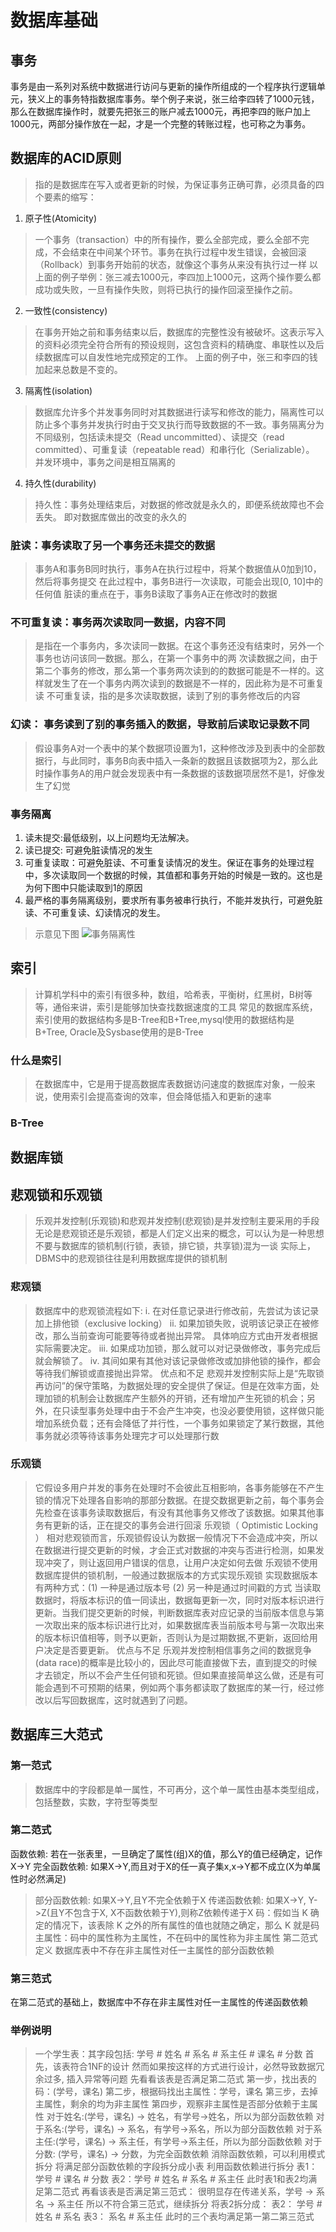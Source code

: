 # 数据库基础
## 事务
事务是由一系列对系统中数据进行访问与更新的操作所组成的一个程序执行逻辑单元，狭义上的事务特指数据库事务。举个例子来说，张三给李四转了1000元钱，那么在数据库操作时，就要先把张三的账户减去1000元，再把李四的账户加上1000元，两部分操作放在一起，才是一个完整的转账过程，也可称之为事务。
## 数据库的ACID原则
> 指的是数据库在写入或者更新的时候，为保证事务正确可靠，必须具备的四个要素的缩写：
1. 原子性(Atomicity)
> 一个事务（transaction）中的所有操作，要么全部完成，要么全部不完成，不会结束在中间某个环节。事务在执行过程中发生错误，会被回滚（Rollback）到事务开始前的状态，就像这个事务从来没有执行过一样
> 以上面的例子举例：张三减去1000元，李四加上1000元，这两个操作要么都成功或失败，一旦有操作失败，则将已执行的操作回滚至操作之前。
2. 一致性(consistency)
> 在事务开始之前和事务结束以后，数据库的完整性没有被破坏。这表示写入的资料必须完全符合所有的预设规则，这包含资料的精确度、串联性以及后续数据库可以自发性地完成预定的工作。
> 上面的例子中，张三和李四的钱加起来总数是不变的。
3. 隔离性(isolation)
> 数据库允许多个并发事务同时对其数据进行读写和修改的能力，隔离性可以防止多个事务并发执行时由于交叉执行而导致数据的不一致。事务隔离分为不同级别，包括读未提交（Read uncommitted）、读提交（read committed）、可重复读（repeatable read）和串行化（Serializable）。
> 并发环境中，事务之间是相互隔离的
4. 持久性(durability)
> 持久性：事务处理结束后，对数据的修改就是永久的，即便系统故障也不会丢失。
> 即对数据库做出的改变的永久的

### 脏读：事务读取了另一个事务还未提交的数据
> 事务A和事务B同时执行，事务A在执行过程中，将某个数据值从0加到10，然后将事务提交
> 在此过程中，事务B进行一次读取，可能会出现[0, 10]中的任何值
> 脏读的重点在于，事务B读取了事务A正在修改时的数据
### 不可重复读：事务两次读取同一数据，内容不同
> 是指在一个事务内，多次读同一数据。在这个事务还没有结束时，另外一个事务也访问该同一数据。那么，在第一个事务中的两 次读数据之间，由于第二个事务的修改，那么第一个事务两次读到的的数据可能是不一样的。这样就发生了在一个事务内两次读到的数据是不一样的，因此称为是不可重复读
> 不可重复读，指的是多次读取数据，读到了别的事务修改后的内容
### 幻读： 事务读到了别的事务插入的数据，导致前后读取记录数不同
> 假设事务A对一个表中的某个数据项设置为1，这种修改涉及到表中的全部数据行，与此同时，事务B向表中插入一条新的数据且该数据项为2，那么此时操作事务A的用户就会发现表中有一条数据的该数据项居然不是1，好像发生了幻觉

### 事务隔离
1. 读未提交:最低级别，以上问题均无法解决。
2. 读已提交: 可避免脏读情况的发生
3. 可重复读取：可避免脏读、不可重复读情况的发生。保证在事务的处理过程中，多次读取同一个数据的时候，其值都和事务开始的时候是一致的。这也是为何下图中只能读取到1的原因
4. 最严格的事务隔离级别，要求所有事务被串行执行，不能并发执行，可避免脏读、不可重复读、幻读情况的发生。
> 示意见下图
![事务隔离性](pic/事务隔离性.jpg)


## 索引
> 计算机学科中的索引有很多种，数组，哈希表，平衡树，红黑树，B树等等，通俗来讲，索引是能够加快查找数据速度的工具
> 常见的数据库系统，索引使用的数据结构多是B-Tree和B+Tree,mysql使用的数据结构是B+Tree, Oracle及Sysbase使用的是B-Tree
### 什么是索引
> 在数据库中，它是用于提高数据库表数据访问速度的数据库对象，一般来说，使用索引会提高查询的效率，但会降低插入和更新的速率
### B-Tree

## 数据库锁
> 
## 悲观锁和乐观锁
> 乐观并发控制(乐观锁)和悲观并发控制(悲观锁)是并发控制主要采用的手段
> 无论是悲观锁还是乐观锁，都是人们定义出来的概念，可以认为是一种思想
> 不要与数据库的锁机制(行锁，表锁，排它锁，共享锁)混为一谈
> 实际上，DBMS中的悲观锁往往是利用数据库提供的锁机制
### 悲观锁
> 数据库中的悲观锁流程如下:
i. 在对任意记录进行修改前，先尝试为该记录加上排他锁（exclusive locking）
ii. 如果加锁失败，说明该记录正在被修改，那么当前查询可能要等待或者抛出异常。 具体响应方式由开发者根据实际需要决定。
iii. 如果成功加锁，那么就可以对记录做修改，事务完成后就会解锁了。
iv. 其间如果有其他对该记录做修改或加排他锁的操作，都会等待我们解锁或直接抛出异常。
> 优点和不足
悲观并发控制实际上是“先取锁再访问”的保守策略，为数据处理的安全提供了保证。但是在效率方面，处理加锁的机制会让数据库产生额外的开销，还有增加产生死锁的机会；另外，在只读型事务处理中由于不会产生冲突，也没必要使用锁，这样做只能增加系统负载；还有会降低了并行性，一个事务如果锁定了某行数据，其他事务就必须等待该事务处理完才可以处理那行数
### 乐观锁
> 它假设多用户并发的事务在处理时不会彼此互相影响，各事务能够在不产生锁的情况下处理各自影响的那部分数据。在提交数据更新之前，每个事务会先检查在该事务读取数据后，有没有其他事务又修改了该数据。如果其他事务有更新的话，正在提交的事务会进行回滚
> 乐观锁（ Optimistic Locking ） 相对悲观锁而言，乐观锁假设认为数据一般情况下不会造成冲突，所以在数据进行提交更新的时候，才会正式对数据的冲突与否进行检测，如果发现冲突了，则让返回用户错误的信息，让用户决定如何去做
> 乐观锁不使用数据库提供的锁机制，一般通过数据版本的方式实现乐观锁
> 实现数据版本有两种方式：(1) 一种是通过版本号 (2) 另一种是通过时间戳的方式
> 当读取数据时，将版本标识的值一同读出，数据每更新一次，同时对版本标识进行更新。当我们提交更新的时候，判断数据库表对应记录的当前版本信息与第一次取出来的版本标识进行比对，如果数据库表当前版本号与第一次取出来的版本标识值相等，则予以更新，否则认为是过期数据,不更新，返回给用户决定是否要更新。
> 优点与不足
乐观并发控制相信事务之间的数据竞争(data race)的概率是比较小的，因此尽可能直接做下去，直到提交的时候才去锁定，所以不会产生任何锁和死锁。但如果直接简单这么做，还是有可能会遇到不可预期的结果，例如两个事务都读取了数据库的某一行，经过修改以后写回数据库，这时就遇到了问题。


## 数据库三大范式
### 第一范式
> 数据库中的字段都是单一属性，不可再分，这个单一属性由基本类型组成，包括整数，实数，字符型等类型
### 第二范式
  函数依赖: 若在一张表里，一旦确定了属性(组)X的值，那么Y的值已经确定，记作X->Y
  完全函数依赖: 如果X->Y,而且对于X的任一真子集x,x->Y都不成立(X为单属性时必然满足)
> 部分函数依赖: 如果X->Y,且Y不完全依赖于X
> 传递函数依赖: 如果X->Y, Y->Z(且Y不包含于X, X不函数依赖于Y),则称Z依赖传递于X
> 码：假如当 K 确定的情况下，该表除 K 之外的所有属性的值也就随之确定，那么 K 就是码
> 主属性：码中的属性称为主属性，不在码中的属性称为非主属性
> 第二范式定义
数据库表中不存在非主属性对任一主属性的部分函数依赖
### 第三范式
在第二范式的基础上，数据库中不存在非主属性对任一主属性的传递函数依赖
### 举例说明
> 一个学生表：其字段包括:
> 学号 # 姓名 # 系名 # 系主任 # 课名 # 分数
> 首先，该表符合1NF的设计
> 然而如果按这样的方式进行设计，必然导致数据冗余过多, 插入异常等问题
> 先看看该表是否满足第二范式
> 第一步，找出表的码：(学号，课名)
> 第二步，根据码找出主属性：学号，课名
> 第三步，去掉主属性，剩余的均为非主属性
> 第四步，观察非主属性是否部分依赖于主属性
> 对于姓名:(学号，课名) -> 姓名，有学号->姓名，所以为部分函数依赖
> 对于系名:(学号，课名) -> 系名，有学号->系名，所以为部分函数依赖
> 对于系主任:(学号，课名) -> 系主任，有学号->系主任，所以为部分函数依赖
>对于分数: (学号，课名) -> 分数，为完全函数依赖
> 消除函数依赖，可以利用模式拆分
> 将满足部分函数依赖的字段拆分成小表
>利用函数依赖进行拆分
表1：学号 # 课名 # 分数
表2：学号 # 姓名 # 系名 # 系主任
> 此时表1和表2均满足第二范式
> 再看该表是否满足第三范式：
很明显存在传递关系，学号 -> 系名 -> 系主任
所以不符合第三范式，继续拆分
将表2拆分成：
表2： 学号 # 姓名 # 系名
表3： 系名 # 系主任
> 此时的三个表均满足第一第二第三范式






